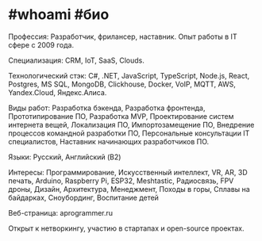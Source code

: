 # #whoami #био
Профессия: Разработчик, фрилансер, наставник.
Опыт работы в IT сфере с 2009 года.

Специализация: CRM, IoT, SaaS, Clouds.

Технологический стэк: C#, .NET, JavaScript, TypeScript, Node.js, React, Postgres, MS SQL, MongoDB, Clickhouse, Docker, VoIP, MQTT, AWS, Yandex.Cloud, Яндекс.Алиса.

Виды работ: Разработка бэкенда, Разработка фронтенда, Прототипирование ПО, Разработка MVP, Проектирование систем интернета вещей, Локализация ПО, Импортозамещение ПО, Внедрение процессов командной разработки ПО, Персональные консультации IT специалистов, Наставник начинающих разработчиков ПО.

Языки: Русский, Английский (B2)

Интересы: Программирование, Искусственный интеллект, VR, AR, 3D печать, Arduino, Raspberry Pi, ESP32, Meshtastic, Радиосвязь, FPV дроны, Дизайн, Архитектура, Менеджмент, Походы в горы, Сплавы на байдарках, Сноубординг, Воспитание детей

Веб-страница: aprogrammer.ru

Открыт к нетворкингу, участию в стартапах и open-source проектах.
